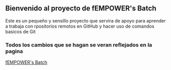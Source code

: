 ## Bienvenido al proyecto de fEMPOWER's Batch

Este es un pequeño y sensillo proyecto que servira de apoyo para aprender a trabaja con rpositorios remotos en GitHub y hacer uso de comandos basicos de Git

### Todos los cambios que se hagan se veran reflejados en la pagina

[fEMPOWER's Batch](https://xpectrelabs.github.io/fEMPOWER/)


